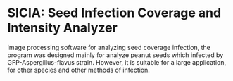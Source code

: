 # SICIA: Seed Infection Coverage and Intensity Analyzer
Image processing software for analyzing seed coverage infection,
the program was designed mainly for analyze peanut seeds which infected by GFP-Aspergillus-flavus strain.
However, it is suitable for a large application, for other species and other methods of infection.
